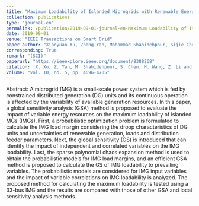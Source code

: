 ```yaml
---
title: "Maximum Loadability of Islanded Microgrids with Renewable Energy Generation"
collection: publications
type: "journal-en"
permalink: /publication/2019-09-01-journal-en-Maximum Loadability of Islanded Microgrids with Renewable Energy Generation
date: 2019-09-01
venue: "IEEE Transactions on Smart Grid"
paper_author: "Xiaoyuan Xu, Zheng Yan, Mohammad Shahidehpour, Sijie Chen, <b>Han Wang</b>, Zhiyi Li, Quan Zhou"
corresponding: True
remark: "(SCI)"
paperurl: "https://ieeexplore.ieee.org/document/8388268"
citation: 'X. Xu, Z. Yan, M. Shahidehpour, S. Chen, H. Wang, Z. Li and Q. Zhou, "Maximum Loadability of Islanded Microgrids with Renewable Energy Generation," <i>IEEE Transactions on Smart Grid</i>, vol. 10, no. 5, pp. 4696-4705, 2019.'
volume: "vol. 10, no. 5, pp. 4696-4705"
---
```


Abstract:
A microgrid (MG) is a small-scale power system which is fed by constrained distributed generation (DG) units and its continuous operation is affected by the variability of available generation resources. In this paper, a global sensitivity analysis (GSA) method is proposed to evaluate the impact of variable energy resources on the maximum loadability of islanded MGs (IMGs). First, a probabilistic optimization problem is formulated to calculate the IMG load margin considering the droop characteristics of DG units and uncertainties of renewable generation, loads and distribution feeder parameters. Next, the global sensitivity (GS) is introduced that can identify the impact of independent and correlated variables on the IMG loadability. Last, the sparse polynomial chaos expansion method is used to obtain the probabilistic models for IMG load margins, and an efficient GSA method is proposed to calculate the GS of IMG loadability to prevailing variables. The probabilistic models are considered for IMG input variables and the impact of variable correlations on IMG loadability is analyzed. The proposed method for calculating the maximum loadability is tested using a 33-bus IMG and the results are compared with those of other GSA and local sensitivity analysis methods.
